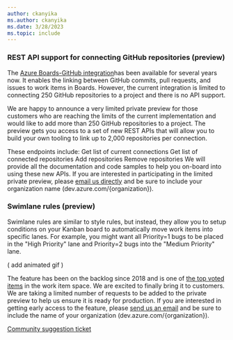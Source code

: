 ```yaml
---
author: ckanyika
ms.author: ckanyika
ms.date: 3/28/2023
ms.topic: include
---
```


### REST API support for connecting GitHub repositories (preview)

The [Azure Boards-GitHub integration](https://learn.microsoft.com/azure/devops/boards/github/?view=azure-devops&preserve-view=true)has been available for several years now. It enables the linking between GitHub commits, pull requests, and issues to work items in Boards.  However, the current integration is limited to connecting 250 GitHub repositories to a project and there is no API support.

We are happy to announce a very limited private preview for those customers who are reaching the limits of the current implementation and would like to add more than 250 GitHub repositories to a project. The preview gets you access to a set of new REST APIs that will allow you to build your own tooling to link up to 2,000 repositories per connection.

These endpoints include:
Get list of current connections
Get list of connected repositories
Add repositories
Remove repositories
We will provide all the documentation and code samples to help you on-board into using these new APIs. If you are interested in participating in the limited private preview, please [email us directly](mailto:dahellem@microsoft.com) and be sure to include your organization name (dev.azure.com/{organization}).

### Swimlane rules (preview)

Swimlane rules are similar to style rules, but instead, they allow you to setup conditions on your Kanban board to automatically move work items into specific lanes. For example, you might want all Priority=1 bugs to be placed in the "High Priority" lane and Priority=2 bugs into the "Medium Priority" lane.

( add animated gif )

The feature has been on the backlog since 2018 and is one of [the top voted items](https://developercommunity.visualstudio.com/t/swimlanes-rules/365710) in the work item space. We are excited to finally bring it to customers. We are taking a limited number of requests to be added to the private preview to help us ensure it is ready for production. If you are interested in getting early access to the feature, please [send us an email](mailto:%20dahellem@microsoft.com) and be sure to include the name of your organization (dev.azure.com/{organization}).

[Community suggestion ticket](https://developercommunity.visualstudio.com/t/swimlanes-rules/365710)